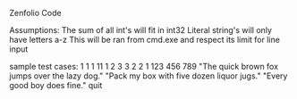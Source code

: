 ﻿Zenfolio Code

Assumptions:
The sum of all int's will fit in int32
Literal string's will only have letters a-z
This will be ran from cmd.exe and respect its limit for line input

sample test cases:
1
1 1
11
1 2 3
3 2 2 1
123 456 789
"The quick brown fox jumps over the lazy dog."
"Pack my box with five dozen liquor jugs."
"Every good boy does fine."
quit